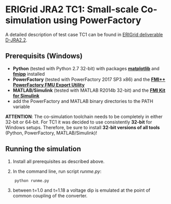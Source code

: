 # ERIGrid JRA2 TC1: Small-scale Co-simulation using PowerFactory

A detailed description of test case TC1 can be found in [ERIGrid deliverable D-JRA2.2](https://erigrid.eu/dissemination/).

## Prerequisits (Windows)

- **Python** (tested with Python 2.7 32-bit) with packages [**matplotlib**](https://matplotlib.org/users/installing.html) and [**fmipp**](https://pypi.org/project/fmipp/)  installed
- **PowerFactory** (tested with PowerFactory 2017 SP3 x86) and the [**FMI++ PowerFactory FMU Export Utility**](https://sourceforge.net/projects/powerfactory-fmu/)
- **MATLAB/Simulink** (tested with MATLAB R2014b 32-bit) and the [**FMI Kit for Simulink**](https://www.3ds.com/products-services/catia/products/dymola/fmi/)
- add the PowerFactory and MATLAB binary directories to the PATH variable


**ATTENTION**: The co-simulation toolchain needs to be completely in either 32-bit or 64-bit.
For TC1 it was decided to use consistently **32-bit** for Windows setups.
Therefore, be sure to install **32-bit versions of all tools** (Python, PowerFactory, MATLAB/Simulink)!

## Running the simulation

1. Install all prerequisites as described above.

2. In the command line, run script *runme.py*:
```
    python runme.py
```

3. between t=1.0 and t=1.18 a voltage dip is emulated at the point of common coupling of the converter.
